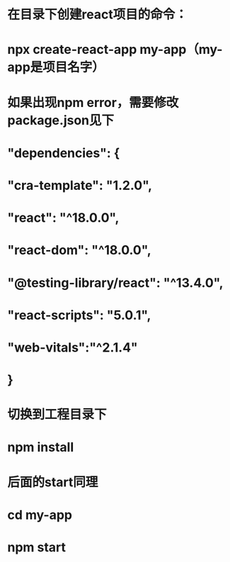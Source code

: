 # 在目录下创建react项目的命令：
# npx create-react-app my-app（my-app是项目名字）
# 如果出现npm error，需要修改package.json见下
# "dependencies": {
#    "cra-template": "1.2.0",
#    "react": "^18.0.0",
 #   "react-dom": "^18.0.0",
  #  "@testing-library/react": "^13.4.0",
   # "react-scripts": "5.0.1",
   # "web-vitals":"^2.1.4"
#  }
# 切换到工程目录下
# npm install
# 后面的start同理
# cd my-app
# npm start
